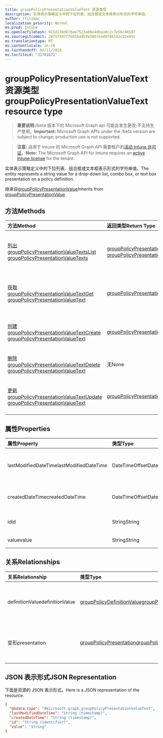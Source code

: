 ```yaml
---
title: groupPolicyPresentationValueText 资源类型
description: 实体表示策略定义中的下拉列表、组合框或文本框表示形式的字符串值。
author: tfitzmac
localization_priority: Normal
ms.prod: Intune
ms.openlocfilehash: 015d136db76ae7523a06e4dba10c2c7e5bc48187
ms.sourcegitcommit: 20fef447f7e658a454a3887ea49746142c22e45c
ms.translationtype: MT
ms.contentlocale: zh-CN
ms.lasthandoff: 04/11/2019
ms.locfileid: "31781671"
---
```

# <a name="grouppolicypresentationvaluetext-resource-type"></a><span data-ttu-id="5ce8b-103">groupPolicyPresentationValueText 资源类型</span><span class="sxs-lookup"><span data-stu-id="5ce8b-103">groupPolicyPresentationValueText resource type</span></span>

> <span data-ttu-id="5ce8b-104">**重要说明:**/beta 版本下的 Microsoft Graph api 可能会发生更改;不支持生产使用。</span><span class="sxs-lookup"><span data-stu-id="5ce8b-104">**Important:** Microsoft Graph APIs under the /beta version are subject to change; production use is not supported.</span></span>

> <span data-ttu-id="5ce8b-105">**注意:** 适用于 Intune 的 Microsoft Graph API 需要租户的[活动 Intune 许可证](https://go.microsoft.com/fwlink/?linkid=839381)。</span><span class="sxs-lookup"><span data-stu-id="5ce8b-105">**Note:** The Microsoft Graph API for Intune requires an [active Intune license](https://go.microsoft.com/fwlink/?linkid=839381) for the tenant.</span></span>

<span data-ttu-id="5ce8b-106">实体表示策略定义中的下拉列表、组合框或文本框表示形式的字符串值。</span><span class="sxs-lookup"><span data-stu-id="5ce8b-106">The entity represents a string value for a drop-down list, combo box, or text box presentation on a policy definition.</span></span>


<span data-ttu-id="5ce8b-107">继承自[groupPolicyPresentationValue](../resources/intune-grouppolicy-grouppolicypresentationvalue.md)</span><span class="sxs-lookup"><span data-stu-id="5ce8b-107">Inherits from [groupPolicyPresentationValue](../resources/intune-grouppolicy-grouppolicypresentationvalue.md)</span></span>

## <a name="methods"></a><span data-ttu-id="5ce8b-108">方法</span><span class="sxs-lookup"><span data-stu-id="5ce8b-108">Methods</span></span>
|<span data-ttu-id="5ce8b-109">方法</span><span class="sxs-lookup"><span data-stu-id="5ce8b-109">Method</span></span>|<span data-ttu-id="5ce8b-110">返回类型</span><span class="sxs-lookup"><span data-stu-id="5ce8b-110">Return Type</span></span>|<span data-ttu-id="5ce8b-111">说明</span><span class="sxs-lookup"><span data-stu-id="5ce8b-111">Description</span></span>|
|:---|:---|:---|
|[<span data-ttu-id="5ce8b-112">列出 groupPolicyPresentationValueTexts</span><span class="sxs-lookup"><span data-stu-id="5ce8b-112">List groupPolicyPresentationValueTexts</span></span>](../api/intune-grouppolicy-grouppolicypresentationvaluetext-list.md)|<span data-ttu-id="5ce8b-113">[groupPolicyPresentationValueText](../resources/intune-grouppolicy-grouppolicypresentationvaluetext.md)集合</span><span class="sxs-lookup"><span data-stu-id="5ce8b-113">[groupPolicyPresentationValueText](../resources/intune-grouppolicy-grouppolicypresentationvaluetext.md) collection</span></span>|<span data-ttu-id="5ce8b-114">列出[groupPolicyPresentationValueText](../resources/intune-grouppolicy-grouppolicypresentationvaluetext.md)对象的属性和关系。</span><span class="sxs-lookup"><span data-stu-id="5ce8b-114">List properties and relationships of the [groupPolicyPresentationValueText](../resources/intune-grouppolicy-grouppolicypresentationvaluetext.md) objects.</span></span>|
|[<span data-ttu-id="5ce8b-115">获取 groupPolicyPresentationValueText</span><span class="sxs-lookup"><span data-stu-id="5ce8b-115">Get groupPolicyPresentationValueText</span></span>](../api/intune-grouppolicy-grouppolicypresentationvaluetext-get.md)|[<span data-ttu-id="5ce8b-116">groupPolicyPresentationValueText</span><span class="sxs-lookup"><span data-stu-id="5ce8b-116">groupPolicyPresentationValueText</span></span>](../resources/intune-grouppolicy-grouppolicypresentationvaluetext.md)|<span data-ttu-id="5ce8b-117">读取[groupPolicyPresentationValueText](../resources/intune-grouppolicy-grouppolicypresentationvaluetext.md)对象的属性和关系。</span><span class="sxs-lookup"><span data-stu-id="5ce8b-117">Read properties and relationships of the [groupPolicyPresentationValueText](../resources/intune-grouppolicy-grouppolicypresentationvaluetext.md) object.</span></span>|
|[<span data-ttu-id="5ce8b-118">创建 groupPolicyPresentationValueText</span><span class="sxs-lookup"><span data-stu-id="5ce8b-118">Create groupPolicyPresentationValueText</span></span>](../api/intune-grouppolicy-grouppolicypresentationvaluetext-create.md)|[<span data-ttu-id="5ce8b-119">groupPolicyPresentationValueText</span><span class="sxs-lookup"><span data-stu-id="5ce8b-119">groupPolicyPresentationValueText</span></span>](../resources/intune-grouppolicy-grouppolicypresentationvaluetext.md)|<span data-ttu-id="5ce8b-120">创建新的[groupPolicyPresentationValueText](../resources/intune-grouppolicy-grouppolicypresentationvaluetext.md)对象。</span><span class="sxs-lookup"><span data-stu-id="5ce8b-120">Create a new [groupPolicyPresentationValueText](../resources/intune-grouppolicy-grouppolicypresentationvaluetext.md) object.</span></span>|
|[<span data-ttu-id="5ce8b-121">删除 groupPolicyPresentationValueText</span><span class="sxs-lookup"><span data-stu-id="5ce8b-121">Delete groupPolicyPresentationValueText</span></span>](../api/intune-grouppolicy-grouppolicypresentationvaluetext-delete.md)|<span data-ttu-id="5ce8b-122">无</span><span class="sxs-lookup"><span data-stu-id="5ce8b-122">None</span></span>|<span data-ttu-id="5ce8b-123">删除[groupPolicyPresentationValueText](../resources/intune-grouppolicy-grouppolicypresentationvaluetext.md)。</span><span class="sxs-lookup"><span data-stu-id="5ce8b-123">Deletes a [groupPolicyPresentationValueText](../resources/intune-grouppolicy-grouppolicypresentationvaluetext.md).</span></span>|
|[<span data-ttu-id="5ce8b-124">更新 groupPolicyPresentationValueText</span><span class="sxs-lookup"><span data-stu-id="5ce8b-124">Update groupPolicyPresentationValueText</span></span>](../api/intune-grouppolicy-grouppolicypresentationvaluetext-update.md)|[<span data-ttu-id="5ce8b-125">groupPolicyPresentationValueText</span><span class="sxs-lookup"><span data-stu-id="5ce8b-125">groupPolicyPresentationValueText</span></span>](../resources/intune-grouppolicy-grouppolicypresentationvaluetext.md)|<span data-ttu-id="5ce8b-126">更新[groupPolicyPresentationValueText](../resources/intune-grouppolicy-grouppolicypresentationvaluetext.md)对象的属性。</span><span class="sxs-lookup"><span data-stu-id="5ce8b-126">Update the properties of a [groupPolicyPresentationValueText](../resources/intune-grouppolicy-grouppolicypresentationvaluetext.md) object.</span></span>|

## <a name="properties"></a><span data-ttu-id="5ce8b-127">属性</span><span class="sxs-lookup"><span data-stu-id="5ce8b-127">Properties</span></span>
|<span data-ttu-id="5ce8b-128">属性</span><span class="sxs-lookup"><span data-stu-id="5ce8b-128">Property</span></span>|<span data-ttu-id="5ce8b-129">类型</span><span class="sxs-lookup"><span data-stu-id="5ce8b-129">Type</span></span>|<span data-ttu-id="5ce8b-130">说明</span><span class="sxs-lookup"><span data-stu-id="5ce8b-130">Description</span></span>|
|:---|:---|:---|
|<span data-ttu-id="5ce8b-131">lastModifiedDateTime</span><span class="sxs-lookup"><span data-stu-id="5ce8b-131">lastModifiedDateTime</span></span>|<span data-ttu-id="5ce8b-132">DateTimeOffset</span><span class="sxs-lookup"><span data-stu-id="5ce8b-132">DateTimeOffset</span></span>|<span data-ttu-id="5ce8b-133">上次修改对象的日期和时间。</span><span class="sxs-lookup"><span data-stu-id="5ce8b-133">The date and time the object was last modified.</span></span> <span data-ttu-id="5ce8b-134">继承自[groupPolicyPresentationValue](../resources/intune-grouppolicy-grouppolicypresentationvalue.md)</span><span class="sxs-lookup"><span data-stu-id="5ce8b-134">Inherited from [groupPolicyPresentationValue](../resources/intune-grouppolicy-grouppolicypresentationvalue.md)</span></span>|
|<span data-ttu-id="5ce8b-135">createdDateTime</span><span class="sxs-lookup"><span data-stu-id="5ce8b-135">createdDateTime</span></span>|<span data-ttu-id="5ce8b-136">DateTimeOffset</span><span class="sxs-lookup"><span data-stu-id="5ce8b-136">DateTimeOffset</span></span>|<span data-ttu-id="5ce8b-137">对象的创建日期和时间。</span><span class="sxs-lookup"><span data-stu-id="5ce8b-137">The date and time the object was created.</span></span> <span data-ttu-id="5ce8b-138">继承自[groupPolicyPresentationValue](../resources/intune-grouppolicy-grouppolicypresentationvalue.md)</span><span class="sxs-lookup"><span data-stu-id="5ce8b-138">Inherited from [groupPolicyPresentationValue](../resources/intune-grouppolicy-grouppolicypresentationvalue.md)</span></span>|
|<span data-ttu-id="5ce8b-139">id</span><span class="sxs-lookup"><span data-stu-id="5ce8b-139">id</span></span>|<span data-ttu-id="5ce8b-140">String</span><span class="sxs-lookup"><span data-stu-id="5ce8b-140">String</span></span>|<span data-ttu-id="5ce8b-141">实体的键。</span><span class="sxs-lookup"><span data-stu-id="5ce8b-141">Key of the entity.</span></span> <span data-ttu-id="5ce8b-142">继承自[groupPolicyPresentationValue](../resources/intune-grouppolicy-grouppolicypresentationvalue.md)</span><span class="sxs-lookup"><span data-stu-id="5ce8b-142">Inherited from [groupPolicyPresentationValue](../resources/intune-grouppolicy-grouppolicypresentationvalue.md)</span></span>|
|<span data-ttu-id="5ce8b-143">value</span><span class="sxs-lookup"><span data-stu-id="5ce8b-143">value</span></span>|<span data-ttu-id="5ce8b-144">String</span><span class="sxs-lookup"><span data-stu-id="5ce8b-144">String</span></span>|<span data-ttu-id="5ce8b-145">关联的演示文稿的字符串值。</span><span class="sxs-lookup"><span data-stu-id="5ce8b-145">A string value for the associated presentation.</span></span>|

## <a name="relationships"></a><span data-ttu-id="5ce8b-146">关系</span><span class="sxs-lookup"><span data-stu-id="5ce8b-146">Relationships</span></span>
|<span data-ttu-id="5ce8b-147">关系</span><span class="sxs-lookup"><span data-stu-id="5ce8b-147">Relationship</span></span>|<span data-ttu-id="5ce8b-148">类型</span><span class="sxs-lookup"><span data-stu-id="5ce8b-148">Type</span></span>|<span data-ttu-id="5ce8b-149">说明</span><span class="sxs-lookup"><span data-stu-id="5ce8b-149">Description</span></span>|
|:---|:---|:---|
|<span data-ttu-id="5ce8b-150">definitionValue</span><span class="sxs-lookup"><span data-stu-id="5ce8b-150">definitionValue</span></span>|[<span data-ttu-id="5ce8b-151">groupPolicyDefinitionValue</span><span class="sxs-lookup"><span data-stu-id="5ce8b-151">groupPolicyDefinitionValue</span></span>](../resources/intune-grouppolicy-grouppolicydefinitionvalue.md)|<span data-ttu-id="5ce8b-152">与演示文稿值关联的组策略定义值。</span><span class="sxs-lookup"><span data-stu-id="5ce8b-152">The group policy definition value associated with the presentation value.</span></span> <span data-ttu-id="5ce8b-153">继承自[groupPolicyPresentationValue](../resources/intune-grouppolicy-grouppolicypresentationvalue.md)</span><span class="sxs-lookup"><span data-stu-id="5ce8b-153">Inherited from [groupPolicyPresentationValue](../resources/intune-grouppolicy-grouppolicypresentationvalue.md)</span></span>|
|<span data-ttu-id="5ce8b-154">变形</span><span class="sxs-lookup"><span data-stu-id="5ce8b-154">presentation</span></span>|[<span data-ttu-id="5ce8b-155">groupPolicyPresentation</span><span class="sxs-lookup"><span data-stu-id="5ce8b-155">groupPolicyPresentation</span></span>](../resources/intune-grouppolicy-grouppolicypresentation.md)|<span data-ttu-id="5ce8b-156">与演示文稿值关联的组策略演示文稿。</span><span class="sxs-lookup"><span data-stu-id="5ce8b-156">The group policy presentation associated with the presentation value.</span></span> <span data-ttu-id="5ce8b-157">继承自[groupPolicyPresentationValue](../resources/intune-grouppolicy-grouppolicypresentationvalue.md)</span><span class="sxs-lookup"><span data-stu-id="5ce8b-157">Inherited from [groupPolicyPresentationValue](../resources/intune-grouppolicy-grouppolicypresentationvalue.md)</span></span>|

## <a name="json-representation"></a><span data-ttu-id="5ce8b-158">JSON 表示形式</span><span class="sxs-lookup"><span data-stu-id="5ce8b-158">JSON Representation</span></span>
<span data-ttu-id="5ce8b-159">下面是资源的 JSON 表示形式。</span><span class="sxs-lookup"><span data-stu-id="5ce8b-159">Here is a JSON representation of the resource.</span></span>
<!-- {
  "blockType": "resource",
  "keyProperty": "id",
  "@odata.type": "microsoft.graph.groupPolicyPresentationValueText"
}
-->
``` json
{
  "@odata.type": "#microsoft.graph.groupPolicyPresentationValueText",
  "lastModifiedDateTime": "String (timestamp)",
  "createdDateTime": "String (timestamp)",
  "id": "String (identifier)",
  "value": "String"
}
```





